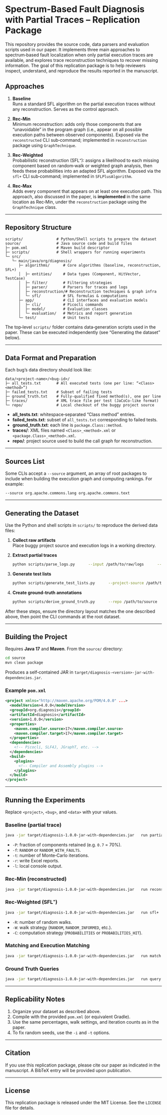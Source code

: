 # Spectrum-Based Fault Diagnosis with Partial Traces – Replication Package

This repository provides the source code, data parsers and evaluation scripts used in our paper. It implements three main approaches to spectrum‑based fault localization when only partial execution traces are available, and explores trace reconstruction techniques to recover missing information. The goal of this replication package is to help reviewers inspect, understand, and reproduce the results reported in the manuscript.

## Approaches

1. **Baseline**  
   Runs a standard SFL algorithm on the partial execution traces without any reconstruction. Serves as the control approach.

2. **Rec‑Min**  
   Minimum reconstruction: adds only those components that are “unavoidable” in the program graph (i.e., appear on all possible execution paths between observed components). Exposed via the `reconstructed` CLI sub‑command; implemented in `reconstruction` package using `GraphTechnique`.

3. **Rec‑Weighted**  
   Probabilistic reconstruction (SFL⁺): assigns a likelihood to each missing component based on random‑walk or weighted graph analysis, then feeds these probabilities into an adapted SFL algorithm. Exposed via the `sfl+` CLI sub‑command; implemented in `SFLPlusAlgorithm`.

4. **Rec‑Max**  
   Adds every component that appears on at least one execution path. This approach, also discussed in the paper, is **implemented** in the same location as Rec‑Min, under the `reconstruction` package using the `GraphTechnique` class.


---

## Repository Structure

```
scripts/               # Python/Shell scripts to prepare the dataset
source/                # Java source code and build files
├─ pom.xml             # Maven build descriptor
├─ scripts/            # Shell wrappers for running experiments
└─ src/
   └─ main/java/org/diagnosis/
      ├─ algorithms/      # Core algorithms (baseline, reconstruction, SFL+)
      │  ├─ entities/     # Data types (Component, HitVector, TestCase)
      │  ├─ filter/       # Filtering strategies
      │  ├─ parser/       # Parsers for traces and logs
      │  ├─ reconstruction/# Reconstruction techniques & graph infra
      │  └─ sfl/          # SFL formulas & computations
      ├─ app/             # CLI interfaces and evaluation models
      │  ├─ cli/          # Picocli commands
      │  ├─ model/        # Evaluation classes
      │  └─ evaluation/   # Metrics and report generation
      └─ test/            # Unit tests
```

The top‑level `scripts/` folder contains data‑generation scripts used in the paper. These can be executed independently (see “Generating the dataset” below).

---

## Data Format and Preparation

Each bug’s data directory should look like:

```
data/<project-name>/<bug-id>/
├─ all_tests.txt       # All executed tests (one per line: “<Class> <method>”)
├─ failed_tests.txt    # Subset of failing tests
├─ ground_truth.txt    # Fully‑qualified fixed method(s), one per line
├─ traces/             # XML trace file per test (JaCoCo‑like format)
└─ repo/               # Local checkout of the buggy project source
```

- **all_tests.txt**: whitespace‑separated “Class method” entries.
- **failed_tests.txt**: subset of `all_tests.txt` corresponding to failed tests.
- **ground_truth.txt**: each line is `package.Class::method`.
- **traces/**: XML files named `<Class>_<method>.xml` or `<package.Class>_<method>.xml`.
- **repo/**: project source used to build the call graph for reconstruction.

---

## Sources List

Some CLIs accept a `--source` argument, an array of root packages to include when building the execution graph and computing rankings. For example:

```
--source org.apache.commons.lang org.apache.commons.text
```

---

## Generating the Dataset

Use the Python and shell scripts in `scripts/` to reproduce the derived data files:

1. **Collect raw artifacts**  
   Place buggy project source and execution logs in a working directory.

2. **Extract partial traces**  
   ```bash
   python scripts/parse_logs.py      --input /path/to/raw/logs      --output /path/to/output/traces
   ```

3. **Generate test lists**  
   ```bash
   python scripts/generate_test_lists.py      --project-source /path/to/source      --traces /path/to/output/traces      --all-tests /path/to/output/all_tests.txt      --failed-tests /path/to/output/failed_tests.txt
   ```

4. **Create ground‑truth annotations**  
   ```bash
   python scripts/derive_ground_truth.py      --repo /path/to/source      --fix-commit <commit-hash>      --output /path/to/output/ground_truth.txt
   ```

After these steps, ensure the directory layout matches the one described above, then point the CLI commands at the root dataset.

---

## Building the Project

Requires **Java 17** and **Maven**. From the `source/` directory:

```bash
cd source
mvn clean package
```

Produces a self‑contained JAR in `target/diagnosis-<version>-jar-with-dependencies.jar`.

### Example `pom.xml`

```xml
<project xmlns="http://maven.apache.org/POM/4.0.0" ...>
  <modelVersion>4.0.0</modelVersion>
  <groupId>org.diagnosis</groupId>
  <artifactId>diagnosis</artifactId>
  <version>1.0.0</version>
  <properties>
    <maven.compiler.source>17</maven.compiler.source>
    <maven.compiler.target>17</maven.compiler.target>
  </properties>
  <dependencies>
    <!-- Picocli, SLF4J, JGraphT, etc. -->
  </dependencies>
  <build>
    <plugins>
      <!-- Compiler and Assembly plugins -->
    </plugins>
  </build>
</project>
```

---

## Running the Experiments

Replace `<project>`, `<bug>`, and `<data>` with your values.

### Baseline (partial trace)

```bash
java -jar target/diagnosis-1.0.0-jar-with-dependencies.jar   run partial   -p <project> -b <bug>   -P 0.7 -f RANDOM   -d /path/to/data   -t 5 -r -l
```

- `-P`: fraction of components retained (e.g. `0.7` = 70%).
- `-f`: `RANDOM` or `RANDOM_WITH_FAULTS`.
- `-t`: number of Monte‑Carlo iterations.
- `-r`: write Excel reports.
- `-l`: local console output.

### Rec‑Min (reconstructed)

```bash
java -jar target/diagnosis-1.0.0-jar-with-dependencies.jar   run reconstructed   -p <project> -b <bug>   -P 0.7 -f RANDOM_WITH_FAULTS   -d /path/to/data   -s org.apache.commons.lang org.apache.commons.text   -t 5 -r -l
```

### Rec‑Weighted (SFL⁺)

```bash
java -jar target/diagnosis-1.0.0-jar-with-dependencies.jar   run sfl+   -p <project> -b <bug>   -P 0.7 -f RANDOM_WITH_FAULTS   -C PROBABILITIES   -R 1000 -W RANDOM_INFORMED   -d /path/to/data   -s org.apache.commons.lang org.apache.commons.text   -t 5 -r -l
```

- `-R`: number of random walks.
- `-W`: walk strategy (`RANDOM`, `RANDOM_INFORMED`, etc.).
- `-C`: computation strategy (`PROBABILITIES` or `PROBABILITIES_HIT`).

### Matching and Execution Matching

```bash
java -jar target/diagnosis-1.0.0-jar-with-dependencies.jar   run match   -p <project> -b <bug>   -P 0.7 -f RANDOM   -d /path/to/data   -s org.apache.commons.lang
```

### Ground Truth Queries

```bash
java -jar target/diagnosis-1.0.0-jar-with-dependencies.jar   run query ground-truth   -p <project> -b <bug>   -P 0.7 -d /path/to/data   -s org.apache.commons.lang   -l
```

---

## Replicability Notes

1. Organize your dataset as described above.
2. Compile with the provided `pom.xml` (or equivalent Gradle).
3. Use the same percentages, walk settings, and iteration counts as in the paper.
4. To fix random seeds, use the `-i` and `-t` options.

---

## Citation

If you use this replication package, please cite our paper as indicated in the manuscript. A BibTeX entry will be provided upon publication.

---

## License

This replication package is released under the MIT License. See the `LICENSE` file for details.
